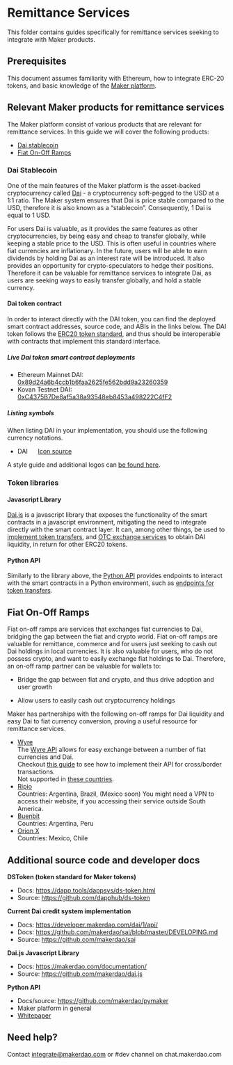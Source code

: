# Remittance Services
This folder contains guides specifically for remittance services seeking to integrate with Maker products.

## Prerequisites
This document assumes familiarity with Ethereum, how to integrate ERC-20 tokens, and basic knowledge of the [Maker platform](https://www.makerdao.com).

## Relevant Maker products for remittance services

The Maker platform consist of various products that are relevant for remittance services. In this guide we will cover the following products:
-   [Dai stablecoin](#dai-stablecoin)
-   [Fiat On-Off Ramps](#fiat-on-off-ramps)   
   
### Dai Stablecoin

One of the main features of the Maker platform is the asset-backed cryptocurrency called [Dai](https://makerdao.com/dai) - a cryptocurrency soft-pegged to the USD at a 1:1 ratio. The Maker system ensures that Dai is price stable compared to the USD, therefore it is also known as a “stablecoin”. Consequently, 1 Dai is equal to 1 USD.

For users Dai is valuable, as it provides the same features as other cryptocurrencies, by being easy and cheap to transfer globally, while keeping a stable price to the USD. This is often useful in countries where fiat currencies are inflationary. In the future, users will be able to earn dividends by holding Dai as an interest rate will be introduced. It also provides an opportunity for crypto-speculators to hedge their positions. Therefore it can be valuable for remittance services to integrate Dai, as users are seeking ways to easily transfer globally, and hold a stable currency.

#### Dai token contract
In order to interact directly with the DAI token, you can find the deployed smart contract addresses, source code, and ABIs in the links below.
The DAI token follows the [ERC20 token standard](https://github.com/ethereum/EIPs/blob/master/EIPS/eip-20.md), and thus should be interoperable with contracts that implement this standard interface.

##### Live Dai token smart contract deployments
* Ethereum Mainnet DAI: [0x89d24a6b4ccb1b6faa2625fe562bdd9a23260359](https://etherscan.io/address/0x89d24a6b4ccb1b6faa2625fe562bdd9a23260359#code)
* Kovan Testnet DAI: [0xC4375B7De8af5a38a93548eb8453a498222C4fF2](https://kovan.etherscan.io/address/0xC4375B7De8af5a38a93548eb8453a498222C4fF2#code)

##### Listing symbols
When listing DAI in your implementation, you should use the following currency notations.
* DAI&nbsp;&nbsp;&nbsp;&nbsp;&nbsp;&nbsp;[Icon source](https://github.com/makerdao/Overview-of-MakerDAO-design/tree/master/DAI)

A style guide and additional logos can [be found here](https://github.com/makerdao/Overview-of-MakerDAO-design#style-guide).

### Token libraries
#### Javascript Library
[Dai.js](https://makerdao.com/documentation/) is a javascript library that exposes the functionality of the smart contracts in a javascript environment, mitigating the need to integrate directly with the smart contract layer. It can, among other things, be used to [implement token transfers](https://github.com/makerdao/dai.js#usage), and [OTC exchange services](https://makerdao.com/documentation/#exchange-service) to obtain DAI liquidity, in return for other ERC20 tokens.

#### Python API
Similarly to the library above, the [Python API](https://github.com/makerdao/pymaker) provides endpoints to interact with the smart contracts in a Python environment, such as [endpoints for token transfers](https://github.com/makerdao/pymaker#token-transfer).

## Fiat On-Off Ramps
Fiat on-off ramps are services that exchanges fiat currencies to Dai, bridging the gap between the fiat and crypto world. Fiat on-off ramps are valuable for remittance, commerce and for users just seeking to cash out Dai holdings in local currencies. It is also valuable for users, who do not possess crypto, and want to easily exchange fiat holdings to Dai. Therefore, an on-off ramp partner can be valuable for wallets to:
-   Bridge the gap between fiat and crypto, and thus drive adoption and user growth
    
-   Allow users to easily cash out cryptocurrency holdings

Maker has partnerships with the following on-off ramps for Dai liquidity and easy Dai to fiat currency conversion, proving a useful resource for remittance services.
* [Wyre](https://www.sendwyre.com/)\
The [Wyre API](https://www.sendwyre.com/docs/) allows for easy exchange between a number of fiat currencies and Dai.\
Checkout [this guide](/partners/wyre/wyre-guide-01/wyre-guide-01.md) to see how to implement their API for cross/border transactions.\
Not supported in [these countries](https://support.sendwyre.com/security/non-operational-states-in-us-and-countries).
* [Ripio](https://www.ripio.com/en/)\
Countries: Argentina, Brazil, (Mexico soon)
You might need a VPN to access their website, if you accessing their service outside South America.
* [Buenbit](https://www.buenbit.com/)\
Countries: Argentina, Peru
* [Orion X](https://orionx.com/)\
Countries: Mexico, Chile

## Additional source code and developer docs
**DSToken (token standard for Maker tokens)**
- Docs: https://dapp.tools/dappsys/ds-token.html
- Source: https://github.com/dapphub/ds-token

**Current Dai credit system implementation**
- Docs: https://developer.makerdao.com/dai/1/api/
- Docs: https://github.com/makerdao/sai/blob/master/DEVELOPING.md
- Source: https://github.com/makerdao/sai

**Dai.js Javascript Library**
- Docs: https://makerdao.com/documentation/
- Source: https://github.com/makerdao/dai.js

**Python API**
- Docs/source: https://github.com/makerdao/pymaker
- Maker platform in general
-  [Whitepaper](https://makerdao.com/whitepaper/)

## Need help?
Contact integrate@makerdao.com or #dev channel on chat.makerdao.com
